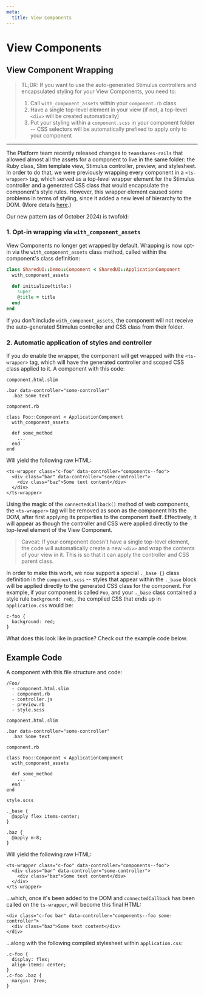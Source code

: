 ```yaml
---
meta:
  title: View Components
---
```


# View Components

## View Component Wrapping

> TL;DR: If you want to use the auto-generated Stimulus controllers and encapsulated styling for your View Components, you need to:
>
> 1. Call `with_component_assets` within your `component.rb` class
> 1. Have a single top-level element in your view (if not, a top-level `<div>` will be created automatically)
> 1. Put your styling within a `component.scss` in your component folder -- CSS selectors will be automatically prefixed to apply only to your component

---

The Platform team recently released changes to `teamshares-rails` that allowed almost all the assets for a component to live in the same folder: the Ruby class, Slim template view, Stimulus controller, preview, and stylesheet. In order to do that, we were previously wrapping every component in a `<ts-wrapper>` tag, which served as a top-level wrapper element for the Stimulus controller and a generated CSS class that would encapsulate the component's style rules. However, this wrapper element caused some problems in terms of styling, since it added a new level of hierarchy to the DOM. (More details [here](https://github.com/teamshares/architecture-decision-record/pull/31).)

Our new pattern (as of October 2024) is twofold:

### 1. Opt-in wrapping via `with_component_assets`

View Components no longer get wrapped by default. Wrapping is now opt-in via the `with_component_assets` class method, called within the component's class definition:

```ruby
class SharedUI::Demo::Component < SharedUI::ApplicationComponent
  with_component_assets

  def initialize(title:)
    super
    @title = title
  end
end
```

If you don't include `with_component_assets`, the component will not receive the auto-generated Stimulus controller and CSS class from their folder.

### 2. Automatic application of styles and controller

If you _do_ enable the wrapper, the component will get wrapped with the `<ts-wrapper>` tag, which will have the generated controller and scoped CSS class applied to it. A component with this code:

`component.html.slim`

```
.bar data-controller="some-controller"
  .baz Some text
```

`component.rb`

```
class Foo::Component < ApplicationComponent
  with_component_assets

  def some_method
    ...
  end
end
```

Will yield the following raw HTML:

```
<ts-wrapper class="c-foo" data-controller="components--foo">
  <div class="bar" data-controller="some-controller">
    <div class="baz">Some text content</div>
  </div>
</ts-wrapper>
```

Using the magic of the `connectedCallback()` method of web components, the `<ts-wrapper>` tag will be removed as soon as the component hits the DOM, after first applying its properties to the component itself. Effectively, it will appear as though the controller and CSS were applied directly to the top-level element of the View Component.

> Caveat: If your component doesn't have a single top-level element, the code will automatically create a new `<div>` and wrap the contents of your view in it. This is so that it can apply the controller and CSS parent class.

In order to make this work, we now support a special `._base {}` class definition in the `component.scss` -- styles that appear within the `._base` block will be applied directly to the generated CSS class for the component. For example, if your component is called `Foo`, and your `._base` class contained a style rule `background: red;`, the compiled CSS that ends up in `application.css` would be:

```
c-foo {
  background: red;
}
```

What does this look like in practice? Check out the example code below.

## Example Code

A component with this file structure and code:

```
/Foo/
  - component.html.slim
  - component.rb
  - controller.js
  - preview.rb
  - style.scss
```

`component.html.slim`

```
.bar data-controller="some-controller"
  .baz Some text
```

`component.rb`

```
class Foo::Component < ApplicationComponent
  with_component_assets

  def some_method
    ...
  end
end
```

`style.scss`

```
._base {
  @apply flex items-center;
}

.baz {
  @apply m-8;
}
```

Will yield the following raw HTML:

```
<ts-wrapper class="c-foo" data-controller="components--foo">
  <div class="bar" data-controller="some-controller">
    <div class="baz">Some text content</div>
  </div>
</ts-wrapper>
```

...which, once it's been added to the DOM and `connectedCallback` has been called on the `ts-wrapper`, will become this final HTML:

```
<div class="c-foo bar" data-controller="components--foo some-controller">
  <div class="baz">Some text content</div>
</div>
```

...along with the following compiled stylesheet within `application.css`:

```
.c-foo {
  display: flex;
  align-items: center;
}
.c-foo .baz {
  margin: 2rem;
}
```
